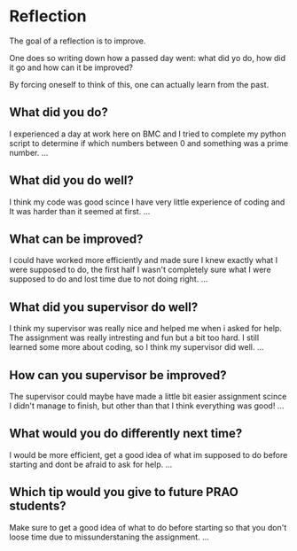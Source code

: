 # Reflection

The goal of a reflection is to improve.

One does so writing down how a passed day went:
what did yo do, how did it go and how can it be improved?

By forcing oneself to think of this, one can actually learn from the past.

## What did you do?
I experienced a day at work here on BMC and I tried to complete my python script to determine if which numbers between 0 and something was a prime number.
...

## What did you do well?
I think my code was good scince I have very little experience of coding and It was harder than it seemed at first.
...

## What can be improved?
I could have worked more efficiently and made sure I knew exactly what I were supposed to do, the first half I wasn't completely sure what I were supposed to do and lost time due to not doing right.
...

## What did you supervisor do well?
I think my supervisor was really nice and helped me when i asked for help. The assignment was really intresting and fun but a bit too hard. I still learned some more about coding, so I think my supervisor did well.
...

## How can you supervisor be improved?
The supervisor could maybe have made a little bit easier assignment scince I didn't manage to finish, but other than that I think everything was good!
...

## What would you do differently next time?
I would be more efficient, get a good idea of what im supposed to do before starting and dont be afraid to ask for help.
...

## Which tip would you give to future PRAO students?
Make sure to get a good idea of what to do before starting so that you don't loose time due to missunderstaning the assignment.
...
